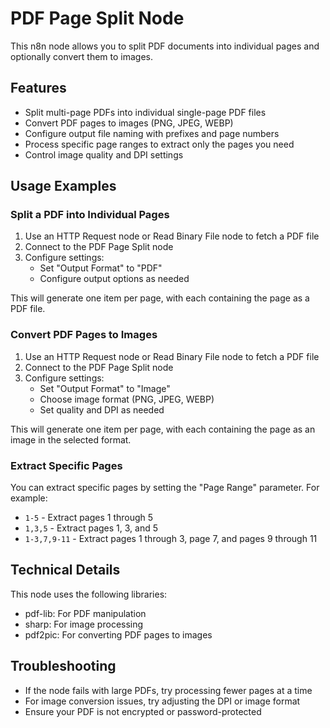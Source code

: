 # PDF Page Split Node

This n8n node allows you to split PDF documents into individual pages and optionally convert them to images.

## Features

- Split multi-page PDFs into individual single-page PDF files
- Convert PDF pages to images (PNG, JPEG, WEBP)
- Configure output file naming with prefixes and page numbers
- Process specific page ranges to extract only the pages you need
- Control image quality and DPI settings

## Usage Examples

### Split a PDF into Individual Pages

1. Use an HTTP Request node or Read Binary File node to fetch a PDF file
2. Connect to the PDF Page Split node
3. Configure settings:
   - Set "Output Format" to "PDF"
   - Configure output options as needed

This will generate one item per page, with each containing the page as a PDF file.

### Convert PDF Pages to Images

1. Use an HTTP Request node or Read Binary File node to fetch a PDF file
2. Connect to the PDF Page Split node
3. Configure settings:
   - Set "Output Format" to "Image"
   - Choose image format (PNG, JPEG, WEBP)
   - Set quality and DPI as needed

This will generate one item per page, with each containing the page as an image in the selected format.

### Extract Specific Pages

You can extract specific pages by setting the "Page Range" parameter. For example:
- `1-5` - Extract pages 1 through 5
- `1,3,5` - Extract pages 1, 3, and 5
- `1-3,7,9-11` - Extract pages 1 through 3, page 7, and pages 9 through 11

## Technical Details

This node uses the following libraries:
- pdf-lib: For PDF manipulation
- sharp: For image processing
- pdf2pic: For converting PDF pages to images

## Troubleshooting

- If the node fails with large PDFs, try processing fewer pages at a time
- For image conversion issues, try adjusting the DPI or image format
- Ensure your PDF is not encrypted or password-protected
